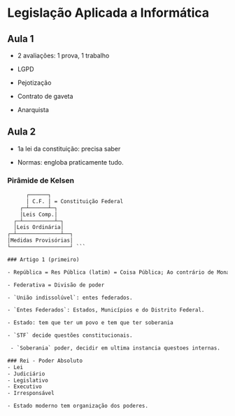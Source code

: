 # Legislação Aplicada a Informática

## Aula 1

- 2 avaliações: 1 prova, 1 trabalho

- LGPD

- Pejotização

- Contrato de gaveta

- Anarquista

## Aula 2

- 1a lei da constituição: precisa saber

- Normas: engloba praticamente tudo.

### Pirâmide de Kelsen
```txt
      ┌──────┐
      │ C.F. │ = Constituição Federal
    ┌─┴──────┴─┐
    │Leis Comp.│
  ┌─┴──────────┴─┐
  │Leis Ordinária│
┌─┴──────────────┴──┐
│Medidas Provisórias│
└───────────────────┘ ```

### Artigo 1 (primeiro)

- República = Res Pública (latim) = Coisa Pública; Ao contrário de Monarquia.

- Federativa = Divisão de poder

- `União indissolúvel`: entes federados.

- `Entes Federados`: Estados, Municípios e do Distrito Federal.

- Estado: tem que ter um povo e tem que ter soberania

- `STF` decide questões constitucionais.

 - `Soberania` poder, decidir em ultima instancia questoes internas.

### Rei - Poder Absoluto
- Lei
- Judiciário
- Legislativo
- Executivo
- Irresponsável

- Estado moderno tem organização dos poderes.
